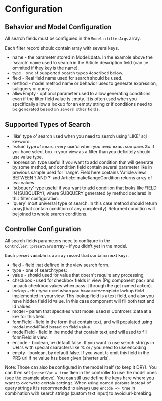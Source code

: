 Configuration
=============

Behavior and Model Configuration
--------------------------------

All search fields must be configured in the ```Model::filterArgs``` array.

Each filter record should contain array with several keys.

* name - the parameter stored in Model::data. In the example above the 'search' name used to search in the Article.description field (can be ommited if they key is the name).
* type - one of supported search types described below.
* field - Real field name used for search should be used.
* method - model method name or behavior used to generate expression, subquery or query.
* allowEmpty - optional parameter used to allow generating conditions even if the filter field value is empty. It is often used when you specifically allow a lookup for an empty string or if conditions need to be generated based on several other fields.

Supported Types of Search
-------------------------

* 'like' type of search used when you need to search using 'LIKE' sql keyword.
* 'value' type of search very useful when you need exact compare. So if you have select box in your view as a filter than you definitely should  use value type.
* 'expression' type useful if you want to add condition that will generate by some method, and condition field contain several parameter like in previous sample used for 'range'. Field here contains 'Article.views BETWEEN ? AND ?' and Article::makeRangeCondition returns array of two values.
* 'subquery' type useful if you want to add condition that looks like FIELD IN (SUBQUERY), where SUBQUERY generated by method declared in this filter configuration.
* 'query' most universal type of search. In this case method should return array(that contain condition of any complexity). Returned condition will be joined to whole search conditions.


Controller Configuration
------------------------

All search fields parameters need to configure in the ```Controller::presetVars``` array - if you didn't yet in the model.

Each preset variable is a array record that contains next keys:

* field - field that defined in the view search form.
* type  - one of search types:
* value - should used for value that doesn't require any processing,
* checkbox - used for checkbox fields in view (Prg component pack and unpack checkbox values when pass it through the get named action).
* lookup - this type used when you have autocomplete lookup field implemented in your view. This lookup field is a text field, and also you have hidden field id value. In this case component will fill both text and id values.
* model - param that specifies what model used in Controller::data at a key for this field.
* formField  - field in the form that contain text, and will populated using model.modelField based on field value.
* modelField - field in the model that contain text, and will used to fill formField in view.
* encode - boolean, by default false. If you want to use search strings in URL's with special characters like % or / you need to use encoding
* empty - boolean, by default false. If you want to omit this field in the PRG url if no value has been given (shorter urls).

Note: Those can also be configured in the model itself (to keep it DRY). You can then set `$presetVar = true` then in the controller to use the model ones (see the example above). You can still use define the keys here where you want to overwrite certain settings. When using named params instead of query strings it is recommended to always use `encode => true` in combination with search strings (custom text input) to avoid url-breaking.

